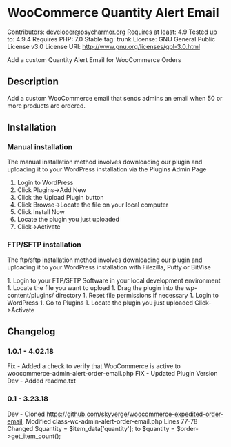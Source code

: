 WooCommerce Quantity Alert Email 
=

Contributors: developer@psycharmor.org
Requires at least: 4.9
Tested up to: 4.9.4
Requires PHP: 7.0
Stable tag: trunk
License: GNU General Public License v3.0
License URI: http://www.gnu.org/licenses/gpl-3.0.html

Add a custom Quantity Alert Email for WooCommerce Orders

## Description 
Add a custom WooCommerce email that sends admins an email when 50 or more products are ordered.

## Installation

### Manual installation

The manual installation method involves downloading our plugin and uploading it to your WordPress installation via the Plugins Admin Page
1. Login to WordPress
1. Click Plugins->Add New
1. Click the Upload Plugin button
1. Click Browse->Locate the file on your local computer
1. Click Install Now
1. Locate the plugin you just uploaded
1. Click->Activate

### FTP/SFTP installation

<p>The ftp/sftp installation method involves downloading our plugin and uploading it to your WordPress installation with Filezilla, Putty or BitVise</p>
1. Login to your FTP/SFTP Software in your local development environment
1. Locate the file you want to upload
1. Drag the plugin into the wp-content/plugins/ directory
1. Reset file permissions if necessary
1. Login to WordPress
1. Go to Plugins
1. Locate the plugin you just uploaded
Click->Activate

## Changelog 

### 1.0.1 - 4.02.18

Fix - Added a check to verify that WooCommerce is active to woocommerce-admin-alert-order-email.php
FIX - Updated Plugin Version
Dev - Added readme.txt
### 0.1 - 3.23.18
Dev - Cloned https://github.com/skyverge/woocommerce-expedited-order-email, Modified class-wc-admin-alert-order-email.php Lines 77-78 Changed $quantity = $item_data[\'quantity\']; to $quantity = $order->get_item_count();
